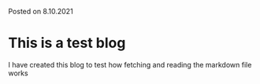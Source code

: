 <p>Posted on 8.10.2021</p>

# This is a test blog

I have created this blog to test how fetching and reading the markdown file works
